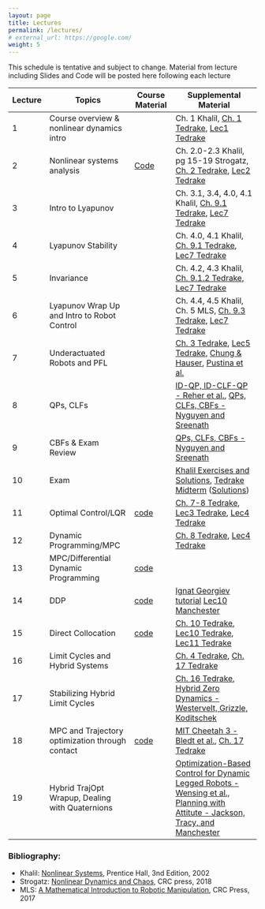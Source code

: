 ```yaml
---
layout: page
title: Lectures
permalink: /lectures/
# external_url: https://google.com/
weight: 5
---
```



This schedule is tentative and subject to change. Material from lecture including Slides and Code will be posted here following each lecture

| Lecture      | Topics | Course Material | Supplemental Material |
| ----------- | ----------- | --------------------- | ----------- |
| 1   | Course overview & nonlinear dynamics intro |  | Ch. 1 Khalil, [Ch. 1 Tedrake](https://underactuated.csail.mit.edu/intro.html), [Lec1 Tedrake](https://www.youtube.com/watch?v=uyyBT-MHhLE&list=PLkx8KyIQkMfU5szP43GlE_S1QGSPQfL9s) |
| 2   | Nonlinear systems analysis | [Code](https://colab.research.google.com/drive/1IJAjyV67mHOMTrEGx5ClsEVqnSLQFdTq?usp=sharing) | Ch. 2.0-2.3 Khalil, pg 15-19 Strogatz, [Ch. 2 Tedrake](https://underactuated.csail.mit.edu/pend.html), [Lec2 Tedrake](https://www.youtube.com/watch?v=l2CwE3Wf7ww&list=PLkx8KyIQkMfU5szP43GlE_S1QGSPQfL9s&index=2) |
| 3   | Intro to Lyapunov |  | Ch. 3.1, 3.4, 4.0, 4.1 Khalil, [Ch. 9.1 Tedrake](https://underactuated.csail.mit.edu/lyapunov.html), [Lec7 Tedrake](https://www.youtube.com/watch?v=qbuyy7ZcP9M&list=PLkx8KyIQkMfU5szP43GlE_S1QGSPQfL9s&index=7) |
| 4   | Lyapunov Stability |  | Ch. 4.0, 4.1 Khalil, [Ch. 9.1 Tedrake](https://underactuated.csail.mit.edu/lyapunov.html), [Lec7 Tedrake](https://www.youtube.com/watch?v=qbuyy7ZcP9M&list=PLkx8KyIQkMfU5szP43GlE_S1QGSPQfL9s&index=7) |
| 5   | Invariance |  | Ch. 4.2, 4.3 Khalil, [Ch. 9.1.2 Tedrake](https://underactuated.csail.mit.edu/lyapunov.html), [Lec7 Tedrake](https://www.youtube.com/watch?v=qbuyy7ZcP9M&list=PLkx8KyIQkMfU5szP43GlE_S1QGSPQfL9s&index=7) |
| 6   | Lyapunov Wrap Up and Intro to Robot Control |  | Ch. 4.4, 4.5 Khalil, Ch. 5 MLS, [Ch. 9.3 Tedrake]([https://underactuated.csail.mit.edu/lyapunov.html](https://underactuated.csail.mit.edu/lyapunov.html#finite-time)), [Lec7 Tedrake](https://www.youtube.com/watch?v=qbuyy7ZcP9M&list=PLkx8KyIQkMfU5szP43GlE_S1QGSPQfL9s&index=7) |
| 7   | Underactuated Robots and PFL |  | [Ch. 3 Tedrake](https://underactuated.csail.mit.edu/acrobot.html), [Lec5 Tedrake](https://www.youtube.com/watch?v=UBPL0IbyJy4&list=PLkx8KyIQkMfU5szP43GlE_S1QGSPQfL9s&index=5), [Chung & Hauser](https://www.sciencedirect.com/science/article/pii/000510989400148C), [Pustina et al.](https://arxiv.org/abs/2306.07258) |
| 8   | QPs, CLFs |  | [ID-QP, ID-CLF-QP - Reher et al.](https://ieeexplore.ieee.org/abstract/document/9147342?casa_token=Wcfyr1ackQ4AAAAA:kv6biqP5SS19zdeJXW6QlsCn8DxUNmVtpjwJ5Y8zeWimVdEWd6ZeTT7OgVDoGn2pVYAd7630), [QPs, CLFs, CBFs - Nyguyen and Sreenath](https://hybrid-robotics.berkeley.edu/publications/ACC2022_L1_Adaptive_CBF.pdf) |
| 9   | CBFs & Exam Review |  | [QPs, CLFs, CBFs - Nyguyen and Sreenath](https://hybrid-robotics.berkeley.edu/publications/ACC2022_L1_Adaptive_CBF.pdf) |
| 10   | Exam |  | [Khalil Exercises and Solutions](https://www.egr.msu.edu/%7Ekhalil/NonlinearSystems/AdditionalExercises.html), [Tedrake Midterm](https://underactuated.csail.mit.edu/Spring2024/midterm/midterm_2015_without_sols.pdf) ([Solutions](https://underactuated.csail.mit.edu/Spring2024/midterm/midterm_2015_with_sols.pdf)) |
| 11   | Optimal Control/LQR | [code](https://github.com/Nonlinear-Control-EMAE-485/EMAE485-demos/blob/main/LQR.ipynb) | [Ch. 7-8 Tedrake](https://underactuated.csail.mit.edu/dp.html), [Lec3 Tedrake](https://www.youtube.com/watch?v=GPvw92IKO44&list=PLkx8KyIQkMfU5szP43GlE_S1QGSPQfL9s&index=3), [Lec4 Tedrake](https://www.youtube.com/watch?v=GElVy0WTOys&list=PLkx8KyIQkMfU5szP43GlE_S1QGSPQfL9s&index=5) |
| 12   | Dynamic Programming/MPC |   | [Ch. 8 Tedrake](https://underactuated.csail.mit.edu/dp.html), [Lec4 Tedrake](https://www.youtube.com/watch?v=GPvw92IKO44&list=PLkx8KyIQkMfU5szP43GlE_S1QGSPQfL9s&index=4) |
| 13   | MPC/Differential Dynamic Programming | [code](https://github.com/Nonlinear-Control-EMAE-485/EMAE485-demos/blob/main/demo_mpc.ipynb) |  |
| 14   | DDP | [code](https://github.com/Nonlinear-Control-EMAE-485/EMAE485-demos/blob/main/iLQR_demo.ipynb) | [Ignat Georgiev tutorial](https://www.imgeorgiev.com/2023-02-01-ddp/) [Lec10 Manchester](https://www.youtube.com/watch?v=t0vaNTZIC20&list=PLZnJoM76RM6Jv4f7E7RnzW4rijTUTPI4u&index=10) |
| 15   | Direct Collocation | [code](https://github.com/Nonlinear-Control-EMAE-485/EMAE485-demos/blob/main/dircol_demo.ipynb) | [Ch. 10 Tedrake](https://underactuated.csail.mit.edu/trajopt.html), [Lec10 Tedrake](https://www.youtube.com/watch?v=GPvw92IKO44&list=PLkx8KyIQkMfU5szP43GlE_S1QGSPQfL9s&index=10), [Lec11 Tedrake](https://www.youtube.com/watch?v=GElVy0WTOys&list=PLkx8KyIQkMfU5szP43GlE_S1QGSPQfL9s&index=11) |
| 16   | Limit Cycles and Hybrid Systems |  | [Ch. 4 Tedrake](https://underactuated.csail.mit.edu/trajopt.html), [Ch. 17 Tedrake](https://underactuated.csail.mit.edu/contact.html) |
| 17   | Stabilizing Hybrid Limit Cycles |  | [Ch. 16 Tedrake](https://underactuated.csail.mit.edu/limit_cycles.html), [Hybrid Zero Dynamics - Westervelt, Grizzle, Koditschek](https://citeseerx.ist.psu.edu/document?repid=rep1&type=pdf&doi=1e4aada189d9fc142c88386e5f1eee54de9aaa18) |
| 18   | MPC and Trajectory optimization through contact | [code](https://github.com/Nonlinear-Control-EMAE-485/EMAE485-demos/blob/main/hybrid_trajopt_demo.ipynb) | [MIT Cheetah 3 - Bledt et al.](https://ieeexplore.ieee.org/abstract/document/8593885), [Ch. 17 Tedrake](https://underactuated.csail.mit.edu/contact.html)|
| 19   | Hybrid TrajOpt Wrapup, Dealing with Quaternions |  | [Optimization-Based Control for Dynamic Legged Robots - Wensing et al.,](https://arxiv.org/pdf/2211.11644) [Planning with Attitute - Jackson, Tracy, and Manchester](https://rexlab.ri.cmu.edu/papers/planning_with_attitude.pdf)|


### Bibliography:
- Khalil: [Nonlinear Systems](https://flyingv.ucsd.edu/krstic/files/Khalil-3rd.pdf), Prentice Hall, 3nd Edition, 2002
- Strogatz: [Nonlinear Dynamics and Chaos](https://www.biodyn.ro/course/literatura/Nonlinear_Dynamics_and_Chaos_2018_Steven_H._Strogatz.pdf), CRC press, 2018 
- MLS: [A Mathematical Introduction to Robotic Manipulation](https://www.cse.lehigh.edu/~trink/Courses/RoboticsII/reading/murray-li-sastry-94-complete.pdf), CRC Press, 2017
<!-- - Tedrake: Underactuated Robotics: Algorithms for Walking, Running, Swimming, Flying, and Manipulation (Course Notes for MIT 6.832). -->




<!-- | Week      | Dates | Topics | Assignments |
| ----------- | ----------- | ----------- | ----------- |
| 1      | Jan 14 <br><br> Jan 16. | Course overview & nonlinear dynamics intro <br><br> Nonlinear systems analysis | HW0 |
| 2   | Jan 21 <br><br> Jan 23 | Intro to Lyapunov <br><br> Lyapunov Stability | HW1 Out |
| 3   | Jan 28 <br><br> Jan 30 | Invariance & Time Varying Systems <br><br> Time Varying Systems (cont.) |  |
| 4   | Feb 04 <br><br> Feb 06 | Model Systems & Robot Control <br><br> QPs, CLFs, CBFs | HW1 Due, HW2 Out |
| 5   | Feb 11 <br><br> Feb 13 | Dynamic Programming <br><br> LQR |  |
| 6   | Feb 18 <br><br> Feb 20 | Trajectory Optimization | HW2 Due, HW3 Out |
| 7   | Feb 25 <br><br> Feb 27 | MPC <br><br> Hybrid Systems | |
| 8   | March 04 <br><br> March 06 | Walking Robots | HW3 Due, HW4 Out |
| 9   | March 11 <br><br> March 13 | Spring Break |  |
| 10   | March 18 <br><br> March 20 | Stochasticity, Adaptivity, Robustness | |
| 11   | March 25 <br><br> March 27 | Input-Output Stability <br><br> Output feedback | HW4 Due |
| 12   | April 01 <br><br> April 03 | Planning with attitude <br><br> RL and Optimal Control |  |
| 12   | April 08 <br><br> April 10 | Computing Lyapunov Functions |  |
| 12   | April 15 <br><br> April 17 | TBD |  |
| 12   | April 22 <br><br> April 24 | TBD <br><br> Project Presentations |  | -->
